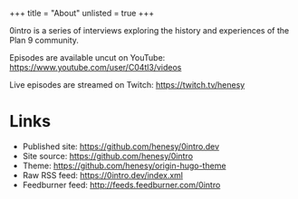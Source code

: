 +++
title = "About"
unlisted = true
+++

0intro is a series of interviews exploring the history and experiences of the Plan 9 community. 

Episodes are available uncut on YouTube: <https://www.youtube.com/user/C04tl3/videos>

Live episodes are streamed on Twitch: <https://twitch.tv/henesy>

# Links

- Published site: <https://github.com/henesy/0intro.dev>
- Site source: <https://github.com/henesy/0intro>
- Theme: <https://github.com/henesy/origin-hugo-theme>
- Raw RSS feed: <https://0intro.dev/index.xml>
- Feedburner feed: <http://feeds.feedburner.com/0intro>


